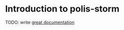 # Introduction to polis-storm

TODO: write [great documentation](http://jacobian.org/writing/great-documentation/what-to-write/)
